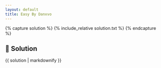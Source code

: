 ```yaml
---
layout: default
title: Easy By Danxvo
---
```


{% capture solution %}
{% include_relative solution.txt %}
{% endcapture %}

## 📝 Solution

{{ solution | markdownify }}
